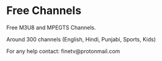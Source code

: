 # Free Channels
Free M3U8 and MPEGTS Channels.
<p>
Around 300 channels (English, Hindi, Punjabi, Sports, Kids)
<p>
For any help contact: finetv@protonmail.com
